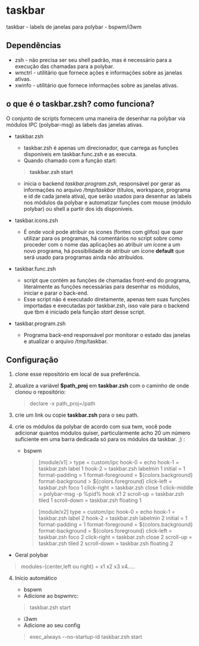 # taskbar
taskbar - labels de janelas para polybar - bspwm/i3wm

## Dependências
* zsh - não precisa ser seu shell padrão, mas é necessário para a execução das chamadas para a polybar.
* wmctrl - utilitário que fornece ações e informações sobre as janelas ativas.
* xwinfo - utilitário que fornece informações sobre as janelas ativas.

## o que é o taskbar.zsh? como funciona?

O conjunto de scripts fornecem uma maneira de desenhar na polybar via módulos IPC (polybar-msg) as labels das janelas ativas.

* taskbar.zsh
	* taskbar.zsh é apenas um direcionador, que carrega as funções disponíveis em taskbar.func.zsh e as executa. 
	* Quando chamado com a função start:
	> **taskbar.zsh start**
	* inicia o backend *taskbar.program.zsh*, responsável por gerar as informações no arquivo */tmp/taskbar* (títulos, workspace, programa e id de cada janela ativa), que serão usados para desenhar as labels nos módulos da polybar e automatizar funções com mouse (módulo polybar) ou shell a partir dos ids disponíveis.

* taskbar.icons.zsh
	* É onde você pode atribuir os icones (fontes com glifos) que quer utilizar para os programas, há comentários no script sobre como proceder com o nome das aplicações ao atribuir um ícone a um novo programa, há possibilidade de atribuir um ícone **default** que será usado para programas ainda não atribuídos.

* taskbar.func.zsh
	* script que contém as funções de chamadas front-end do programa, literalmente as funções necessárias para desenhar os módulos, iniciar e parar o back-end.
	* Esse script não é executado diretamente, apenas tem suas funções importadas e executadas por taskbar.zsh, isso vale para o backend que tbm é iniciado pela função *start* desse script.

* taskbar.program.zsh
	* Programa back-end responsável por monitorar o estado das janelas e atualizar o arquivo /tmp/taskbar.


## Configuração

1. clone esse repositório em local de sua preferência.

2. atualize a variável **$path_proj** em **taskbar.zsh** com o caminho de onde clonou o repositório:
	> declare -x path_proj=/path

3. crie um link ou copie **taskbar.zsh** para o seu path.

4. crie os módulos da polybar de acordo com sua twm, você pode adicionar quantos módulos quiser, particularmente acho 20 um número suficiente em uma barra dedicada só para os módulos da taskbar. ;) :
	* bspwm
		
		> [module/x1] \>
		> type = custom/ipc 
		> hook-0 = echo 
		> hook-1 = taskbar.zsh label 1 
		> hook-2 = taskbar.zsh 
		> labelmin 1 
		> initial = 1 
		> format-padding = 1 
		> format-foreground = ${colors.background} 
		> format-background > ${colors.foreground} 
		> click-left = taskbar.zsh foco 1 
		> click-right = taskbar.zsh close 1 
		> click-middle = polybar-msg -p %pid% hook x1 2 
		> scroll-up = taskbar.zsh tiled 1 
		> scroll-down = taskbar.zsh floating 1

		>		

		> [module/x2]
		> type = custom/ipc
		> hook-0 = echo
		> hook-1 = taskbar.zsh label 2
		> hook-2 = taskbar.zsh labelmin 2
		> initial = 1
		> format-padding = 1
		> format-foreground = ${colors.background}
		> format-background = ${colors.foreground}
		> click-left = taskbar.zsh foco 2
		> click-right = taskbar.zsh close 2
		> scroll-up = taskbar.zsh tiled 2
		> scroll-down = taskbar.zsh floating 2

	 

* Geral polybar
> modules-{center,left ou right} = x1 x2 x3 x4.....

4. Início automático
	* bspwm
	* Adicione ao bspwmrc:
	> taskbar.zsh start

	* i3wm
	* Adicione ao seu config
	> exec_always --no-startup-id taskbar.zsh start




